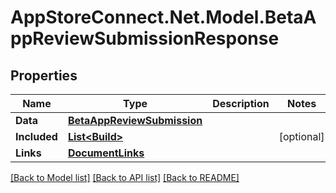# AppStoreConnect.Net.Model.BetaAppReviewSubmissionResponse

## Properties

Name | Type | Description | Notes
------------ | ------------- | ------------- | -------------
**Data** | [**BetaAppReviewSubmission**](BetaAppReviewSubmission.md) |  | 
**Included** | [**List&lt;Build&gt;**](Build.md) |  | [optional] 
**Links** | [**DocumentLinks**](DocumentLinks.md) |  | 

[[Back to Model list]](../README.md#documentation-for-models) [[Back to API list]](../README.md#documentation-for-api-endpoints) [[Back to README]](../README.md)

